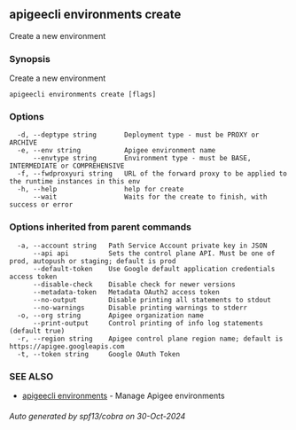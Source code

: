 ## apigeecli environments create

Create a new environment

### Synopsis

Create a new environment

```
apigeecli environments create [flags]
```

### Options

```
  -d, --deptype string       Deployment type - must be PROXY or ARCHIVE
  -e, --env string           Apigee environment name
      --envtype string       Environment type - must be BASE, INTERMEDIATE or COMPREHENSIVE
  -f, --fwdproxyuri string   URL of the forward proxy to be applied to the runtime instances in this env
  -h, --help                 help for create
      --wait                 Waits for the create to finish, with success or error
```

### Options inherited from parent commands

```
  -a, --account string   Path Service Account private key in JSON
      --api api          Sets the control plane API. Must be one of prod, autopush or staging; default is prod
      --default-token    Use Google default application credentials access token
      --disable-check    Disable check for newer versions
      --metadata-token   Metadata OAuth2 access token
      --no-output        Disable printing all statements to stdout
      --no-warnings      Disable printing warnings to stderr
  -o, --org string       Apigee organization name
      --print-output     Control printing of info log statements (default true)
  -r, --region string    Apigee control plane region name; default is https://apigee.googleapis.com
  -t, --token string     Google OAuth Token
```

### SEE ALSO

* [apigeecli environments](apigeecli_environments.md)	 - Manage Apigee environments

###### Auto generated by spf13/cobra on 30-Oct-2024
